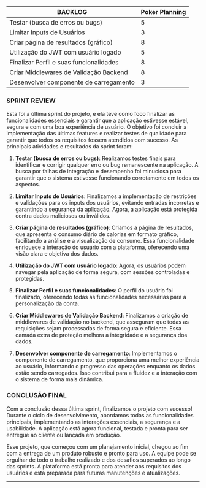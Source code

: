 | **BACKLOG**                                                | **Poker Planning** |
|------------------------------------------------------------|--------------------|
| Testar (busca de erros ou bugs)                            | 5                  |
| Limitar Inputs de Usuários                                 | 3                  |
| Criar página de resultados (gráfico)                       | 8                  |
| Utilização do JWT com usuário logado                       | 5                  |
| Finalizar Perfil e suas funcionalidades                    | 8                  |
| Criar Middlewares de Validação Backend                     | 8                  |
| Desenvolver componente de carregamento                     | 3                  |

### **SPRINT REVIEW**

Esta foi a última sprint do projeto, e ela teve como foco finalizar as funcionalidades essenciais e garantir que a aplicação estivesse estável, segura e com uma boa experiência de usuário. O objetivo foi concluir a implementação das últimas features e realizar testes de qualidade para garantir que todos os requisitos fossem atendidos com sucesso. As principais atividades e resultados da sprint foram:

1. **Testar (busca de erros ou bugs)**:
   Realizamos testes finais para identificar e corrigir qualquer erro ou bug remanescente na aplicação. A busca por falhas de integração e desempenho foi minuciosa para garantir que o sistema estivesse funcionando corretamente em todos os aspectos.

2. **Limitar Inputs de Usuários**:
   Finalizamos a implementação de restrições e validações para os inputs dos usuários, evitando entradas incorretas e garantindo a segurança da aplicação. Agora, a aplicação está protegida contra dados maliciosos ou inválidos.

3. **Criar página de resultados (gráfico)**:
   Criamos a página de resultados, que apresenta o consumo diário de calorias em formato gráfico, facilitando a análise e a visualização de consumo. Essa funcionalidade enriquece a interação do usuário com a plataforma, oferecendo uma visão clara e objetiva dos dados.

4. **Utilização do JWT com usuário logado**:
    Agora, os usuários podem navegar pela aplicação de forma segura, com sessões controladas e protegidas.

5. **Finalizar Perfil e suas funcionalidades**:
   O perfil do usuário foi finalizado, oferecendo todas as funcionalidades necessárias para a personalização da conta. 

6. **Criar Middlewares de Validação Backend**:
   Finalizamos a criação de middlewares de validação no backend, que asseguram que todas as requisições sejam processadas de forma segura e eficiente. Essa camada extra de proteção melhora a integridade e a segurança dos dados.

7. **Desenvolver componente de carregamento**:
   Implementamos o componente de carregamento, que proporciona uma melhor experiência ao usuário, informando o progresso das operações enquanto os dados estão sendo carregados. Isso contribui para a fluidez e a interação com o sistema de forma mais dinâmica.

### **CONCLUSÃO FINAL**

Com a conclusão dessa última sprint, finalizamos o projeto com sucesso! Durante o ciclo de desenvolvimento, abordamos todas as funcionalidades principais, implementando as interações essenciais, a segurança e a usabilidade. A aplicação está agora funcional, testada e pronta para ser entregue ao cliente ou lançada em produção. 

Esse projeto, que começou com um planejamento inicial, chegou ao fim com a entrega de um produto robusto e pronto para uso. A equipe pode se orgulhar de todo o trabalho realizado e dos desafios superados ao longo das sprints. A plataforma está pronta para atender aos requisitos dos usuários e está preparada para futuras manutenções e atualizações.



---

